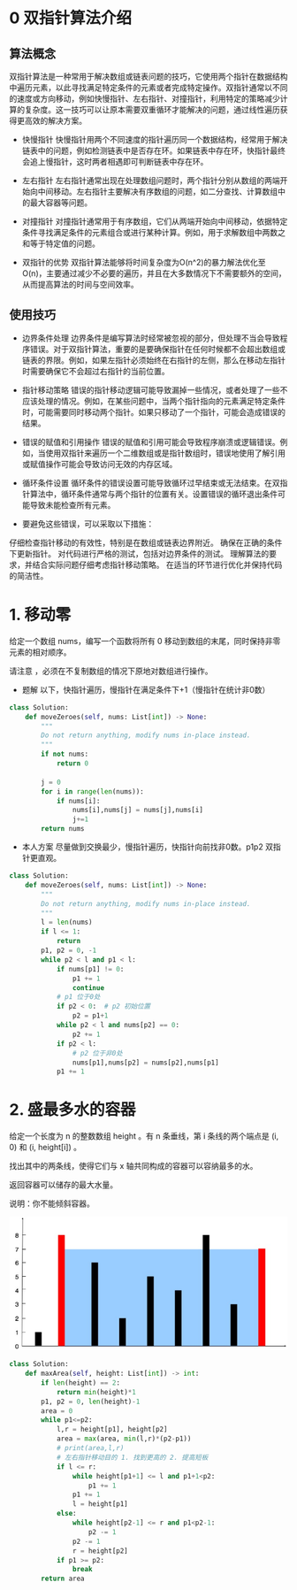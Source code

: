 # 0 双指针算法介绍
## 算法概念
双指针算法是一种常用于解决数组或链表问题的技巧，它使用两个指针在数据结构中遍历元素，以此寻找满足特定条件的元素或者完成特定操作。双指针通常以不同的速度或方向移动，例如快慢指针、左右指针、对撞指针，利用特定的策略减少计算的复杂度。这一技巧可以让原本需要双重循环才能解决的问题，通过线性遍历获得更高效的解决方案。

- 快慢指针
快慢指针用两个不同速度的指针遍历同一个数据结构，经常用于解决链表中的问题，例如检测链表中是否存在环。如果链表中存在环，快指针最终会追上慢指针，这时两者相遇即可判断链表中存在环。

- 左右指针
左右指针通常出现在处理数组问题时，两个指针分别从数组的两端开始向中间移动。左右指针主要解决有序数组的问题，如二分查找、计算数组中的最大容器等问题。

- 对撞指针
对撞指针通常用于有序数组，它们从两端开始向中间移动，依据特定条件寻找满足条件的元素组合或进行某种计算。例如，用于求解数组中两数之和等于特定值的问题。

- 双指针的优势
双指针算法能够将时间复杂度为O(n^2)的暴力解法优化至O(n)，主要通过减少不必要的遍历，并且在大多数情况下不需要额外的空间，从而提高算法的时间与空间效率。

## 使用技巧
- 边界条件处理
边界条件是编写算法时经常被忽视的部分，但处理不当会导致程序错误。对于双指针算法，重要的是要确保指针在任何时候都不会超出数组或链表的界限。例如，如果左指针必须始终在右指针的左侧，那么在移动左指针时需要确保它不会超过右指针的当前位置。

- 指针移动策略
错误的指针移动逻辑可能导致漏掉一些情况，或者处理了一些不应该处理的情况。例如，在某些问题中，当两个指针指向的元素满足特定条件时，可能需要同时移动两个指针。如果只移动了一个指针，可能会造成错误的结果。

- 错误的赋值和引用操作
错误的赋值和引用可能会导致程序崩溃或逻辑错误。例如，当使用双指针来遍历一个二维数组或是指针数组时，错误地使用了解引用或赋值操作可能会导致访问无效的内存区域。

- 循环条件设置
循环条件的错误设置可能导致循环过早结束或无法结束。在双指针算法中，循环条件通常与两个指针的位置有关。设置错误的循环退出条件可能导致未能检查所有元素。

- 要避免这些错误，可以采取以下措施：

仔细检查指针移动的有效性，特别是在数组或链表边界附近。
确保在正确的条件下更新指针。
对代码进行严格的测试，包括对边界条件的测试。
理解算法的要求，并结合实际问题仔细考虑指针移动策略。
在适当的环节进行优化并保持代码的简洁性。

# 1. 移动零
给定一个数组 nums，编写一个函数将所有 0 移动到数组的末尾，同时保持非零元素的相对顺序。

请注意 ，必须在不复制数组的情况下原地对数组进行操作。

- 题解
以下，快指针遍历，慢指针在满足条件下+1（慢指针在统计非0数） 

```python
class Solution:
    def moveZeroes(self, nums: List[int]) -> None:
        """
        Do not return anything, modify nums in-place instead.
        """
        if not nums:
            return 0
        
        j = 0
        for i in range(len(nums)):
            if nums[i]:
                nums[i],nums[j] = nums[j],nums[i]
                j+=1
        return nums
```

- 本人方案
尽量做到交换最少，慢指针遍历，快指针向前找非0数。p1p2 双指针更直观。

```python
class Solution:
    def moveZeroes(self, nums: List[int]) -> None:
        """
        Do not return anything, modify nums in-place instead.
        """
        l = len(nums)
        if l <= 1:
            return
        p1, p2 = 0, -1
        while p2 < l and p1 < l:
            if nums[p1] != 0:
                p1 += 1
                continue
            # p1 位于0处
            if p2 < 0:  # p2 初始位置
                p2 = p1+1
            while p2 < l and nums[p2] == 0:
                p2 += 1
            if p2 < l:
                # p2 位于非0处
                nums[p1],nums[p2] = nums[p2],nums[p1]
            p1 += 1
```

# 2. 盛最多水的容器

给定一个长度为 n 的整数数组 height 。有 n 条垂线，第 i 条线的两个端点是 (i, 0) 和 (i, height[i]) 。

找出其中的两条线，使得它们与 x 轴共同构成的容器可以容纳最多的水。

返回容器可以储存的最大水量。

说明：你不能倾斜容器。

![盛最多水的容器](./question_11.jpg "示例")

```python
class Solution:
    def maxArea(self, height: List[int]) -> int:
        if len(height) == 2:
            return min(height)*1
        p1, p2 = 0, len(height)-1
        area = 0
        while p1<=p2:
            l,r = height[p1], height[p2]
            area = max(area, min(l,r)*(p2-p1))
            # print(area,l,r)
            # 左右指针移动目的 1. 找到更高的 2. 提高短板
            if l <= r:
                while height[p1+1] <= l and p1+1<p2:
                    p1 += 1
                p1 += 1
                l = height[p1]
            else:
                while height[p2-1] <= r and p1<p2-1:
                    p2 -= 1
                p2 -= 1
                r = height[p2]
            if p1 >= p2:
                break
        return area
```